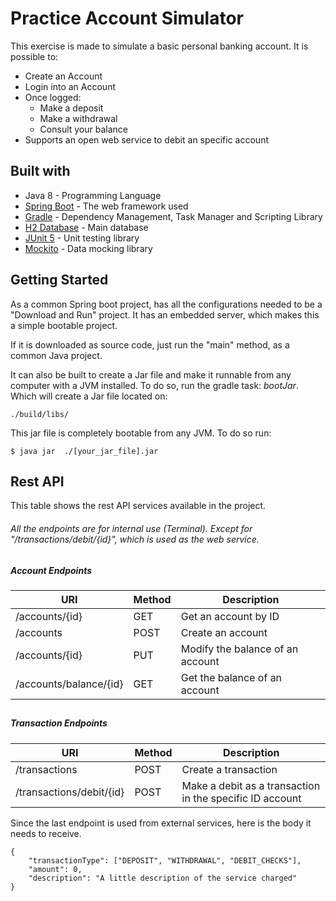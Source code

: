 # Practice Account Simulator

This exercise is made to simulate a basic personal banking account. It is possible to:
* Create an Account
* Login into an Account
* Once logged:
    * Make a deposit
    * Make a withdrawal
    * Consult your balance
* Supports an open web service to debit an specific account

## Built with
* Java 8 - Programming Language
* [Spring Boot](https://spring.io/projects/spring-boot) - The web framework used
* [Gradle](https://gradle.org/) - Dependency Management, Task Manager and Scripting Library
* [H2 Database](https://www.h2database.com/html/main.html) - Main database
* [JUnit 5](https://junit.org/junit5/) - Unit testing library
* [Mockito](https://site.mockito.org/) - Data mocking library

## Getting Started
As a common Spring boot project, has all the configurations needed to be a "Download and Run" project. It has an embedded server, which makes this a simple bootable project.

If it is downloaded as source code, just run the "main" method, as a common Java project.

It can also be built to create a Jar file and make it runnable from any computer with a JVM installed.
To do so, run the gradle task: *bootJar*. Which will create a Jar file located on:
```
./build/libs/
```
This jar file is completely bootable from any JVM. To do so run:
```
$ java jar  ./[your_jar_file].jar
```

## Rest API
This table shows the rest API services available in the project.
###### All the endpoints are for internal use (Terminal). Except for "/transactions/debit/{id}", which is used as the web service.

##### Account Endpoints

| URI | Method | Description |
| ------------- | ------------- | ------------- |
| /accounts/{id}  | GET  | Get an account by ID
| /accounts  | POST  | Create an account
| /accounts/{id}  | PUT  | Modify the balance of an account
| /accounts/balance/{id}  | GET  | Get the balance of an account

##
##### Transaction Endpoints

| URI | Method | Description |
| ------------- | ------------- | ------------- |
| /transactions  | POST  | Create a transaction
| /transactions/debit/{id}  | POST  | Make a debit as a transaction in the specific ID account

Since the last endpoint is used from external services, here is the body it needs to receive.

```
{
    "transactionType": ["DEPOSIT", "WITHDRAWAL", "DEBIT_CHECKS"],
    "amount": 0,
    "description": "A little description of the service charged"
}
```
